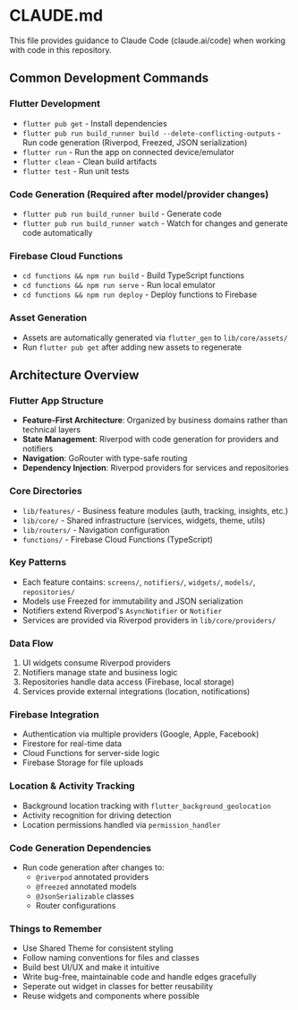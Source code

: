 # CLAUDE.md

This file provides guidance to Claude Code (claude.ai/code) when working with code in this repository.

## Common Development Commands

### Flutter Development
- `flutter pub get` - Install dependencies
- `flutter pub run build_runner build --delete-conflicting-outputs` - Run code generation (Riverpod, Freezed, JSON serialization)
- `flutter run` - Run the app on connected device/emulator
- `flutter clean` - Clean build artifacts
- `flutter test` - Run unit tests

### Code Generation (Required after model/provider changes)
- `flutter pub run build_runner build` - Generate code
- `flutter pub run build_runner watch` - Watch for changes and generate code automatically

### Firebase Cloud Functions
- `cd functions && npm run build` - Build TypeScript functions
- `cd functions && npm run serve` - Run local emulator
- `cd functions && npm run deploy` - Deploy functions to Firebase

### Asset Generation
- Assets are automatically generated via `flutter_gen` to `lib/core/assets/`
- Run `flutter pub get` after adding new assets to regenerate

## Architecture Overview

### Flutter App Structure
- **Feature-First Architecture**: Organized by business domains rather than technical layers
- **State Management**: Riverpod with code generation for providers and notifiers
- **Navigation**: GoRouter with type-safe routing
- **Dependency Injection**: Riverpod providers for services and repositories

### Core Directories
- `lib/features/` - Business feature modules (auth, tracking, insights, etc.)
- `lib/core/` - Shared infrastructure (services, widgets, theme, utils)
- `lib/routers/` - Navigation configuration
- `functions/` - Firebase Cloud Functions (TypeScript)

### Key Patterns
- Each feature contains: `screens/`, `notifiers/`, `widgets/`, `models/`, `repositories/`
- Models use Freezed for immutability and JSON serialization
- Notifiers extend Riverpod's `AsyncNotifier` or `Notifier`
- Services are provided via Riverpod providers in `lib/core/providers/`

### Data Flow
1. UI widgets consume Riverpod providers
2. Notifiers manage state and business logic
3. Repositories handle data access (Firebase, local storage)
4. Services provide external integrations (location, notifications)

### Firebase Integration
- Authentication via multiple providers (Google, Apple, Facebook)
- Firestore for real-time data
- Cloud Functions for server-side logic
- Firebase Storage for file uploads

### Location & Activity Tracking
- Background location tracking with `flutter_background_geolocation`
- Activity recognition for driving detection
- Location permissions handled via `permission_handler`

### Code Generation Dependencies
- Run code generation after changes to:
  - `@riverpod` annotated providers
  - `@freezed` annotated models  
  - `@JsonSerializable` classes
  - Router configurations

### Things to Remember
- Use Shared Theme for consistent styling
- Follow naming conventions for files and classes
- Build best UI/UX and make it intuitive
- Write bug-free, maintainable code and handle edges gracefully
- Seperate out widget in classes for better reusability
- Reuse widgets and components where possible
